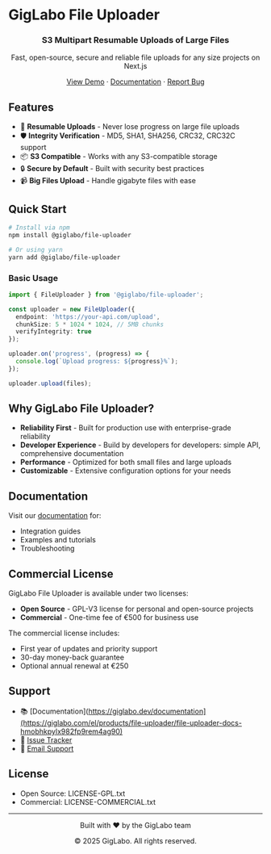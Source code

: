 # GigLabo File Uploader

<div align="center">
  <h3>S3 Multipart Resumable Uploads of Large Files</h3>
  <p>Fast, open-source, secure and reliable file uploads for any size projects on Next.js</p>

  <p>
    <a href="https://file-uploader.giglabo.com/nextjs">View Demo</a>
    ·
    <a href="https://giglabo.com/el/products/file-uploader/file-uploader-docs-hmobhkpylx982fp9rem4ag90" target="_blank">Documentation</a>
    ·
    <a href="https://github.com/giglabo/file-uploader/issues">Report Bug</a>
  </p>
</div>

## Features

- 🚀 **Resumable Uploads** - Never lose progress on large file uploads
- 🛡️ **Integrity Verification** - MD5, SHA1, SHA256, CRC32, CRC32C support
- 📦 **S3 Compatible** - Works with any S3-compatible storage
- 🔒 **Secure by Default** - Built with security best practices
- 📹 **Big Files Upload** - Handle gigabyte files with ease 

## Quick Start

```bash
# Install via npm
npm install @giglabo/file-uploader

# Or using yarn
yarn add @giglabo/file-uploader
```

### Basic Usage

```typescript
import { FileUploader } from '@giglabo/file-uploader';

const uploader = new FileUploader({
  endpoint: 'https://your-api.com/upload',
  chunkSize: 5 * 1024 * 1024, // 5MB chunks
  verifyIntegrity: true
});

uploader.on('progress', (progress) => {
  console.log(`Upload progress: ${progress}%`);
});

uploader.upload(files);
```

## Why GigLabo File Uploader?

- **Reliability First** - Built for production use with enterprise-grade reliability
- **Developer Experience** - Build by developers for developers: simple API, comprehensive documentation
- **Performance** - Optimized for both small files and large uploads
- **Customizable** - Extensive configuration options for your needs

## Documentation

Visit our [documentation](https://giglabo.com/el/products/file-uploader/file-uploader-docs-hmobhkpylx982fp9rem4ag90) for:

- Integration guides
- Examples and tutorials
- Troubleshooting

## Commercial License

GigLabo File Uploader is available under two licenses:

- **Open Source** - GPL-V3 license for personal and open-source projects
- **Commercial** - One-time fee of €500 for business use

The commercial license includes:
- First year of updates and priority support
- 30-day money-back guarantee
- Optional annual renewal at €250

## Support

- 📚 [Documentation](https://giglabo.dev/documentation](https://giglabo.com/el/products/file-uploader/file-uploader-docs-hmobhkpylx982fp9rem4ag90)
- 🐛 [Issue Tracker](https://github.com/giglabo/file-uploader/issues)
- 📧 [Email Support](mailto:main@giglabo.dev)

## License

- Open Source: LICENSE-GPL.txt
- Commercial: LICENSE-COMMERCIAL.txt

---

<div align="center">
  <p>Built with ❤️ by the GigLabo team</p>
  <p>© 2025 GigLabo. All rights reserved.</p>
</div>
